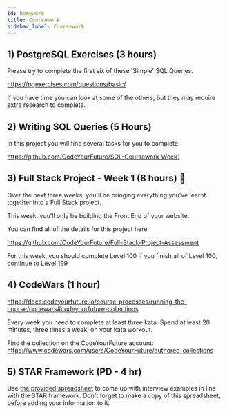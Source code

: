 ```yaml
---
id: homework
title: Coursework
sidebar_label: Coursework
---
```


## 1) PostgreSQL Exercises (3 hours)

Please try to complete the first six of these 'Simple' SQL Queries.

https://pgexercises.com/questions/basic/

If you have time you can look at some of the others, but they may require extra research to complete.

## 2) Writing SQL Queries (5 Hours)

In this project you will find several tasks for you to complete

https://github.com/CodeYourFuture/SQL-Coursework-Week1

## 3) Full Stack Project - Week 1 (8 hours) 🔑

Over the next three weeks, you'll be bringing everything you've learnt together into a Full Stack project.

This week, you'll only be building the Front End of your website.

You can find all of the details for this project here

https://github.com/CodeYourFuture/Full-Stack-Project-Assessment

For this week, you should complete Level 100
If you finish all of Level 100, continue to Level 199

## 4) CodeWars (1 hour)
https://docs.codeyourfuture.io/course-processes/running-the-course/codewars#codeyourfuture-collections

Every week you need to complete at least three kata. Spend at least 20 minutes, three times a week, on your kata workout.

Find the collection on the CodeYourFuture account: https://www.codewars.com/users/CodeYourFuture/authored_collections

## 5) STAR Framework  (PD - 4 hr)

Use [the provided spreadsheet](https://docs.google.com/spreadsheets/d/1JvPFFewdrVP7nY7sL7l13TeGUxLos7h3NxWb0itxm84/edit#gid=0) to come up with interview examples in line with the STAR framework.
Don't forget to make a copy of this spreadsheet, before adding your information to it.
